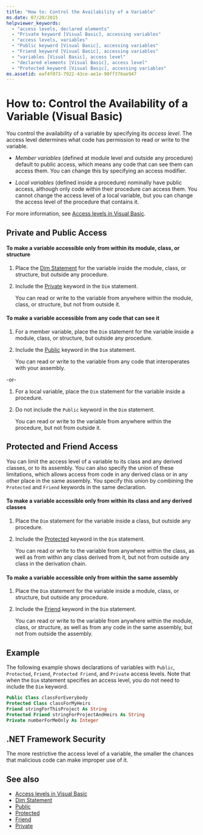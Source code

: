 ```yaml
---
title: "How to: Control the Availability of a Variable"
ms.date: 07/20/2015
helpviewer_keywords: 
  - "access levels, declared elements"
  - "Private keyword [Visual Basic], accessing variables"
  - "access levels, variables"
  - "Public keyword [Visual Basic], accessing variables"
  - "Friend keyword [Visual Basic], accessing variables"
  - "variables [Visual Basic], access level"
  - "declared elements [Visual Basic], access level"
  - "Protected keyword [Visual Basic], accessing variables"
ms.assetid: eaf4f073-7922-43ce-ae1e-90ff376ae947
---
```

# How to: Control the Availability of a Variable (Visual Basic)
You control the availability of a variable by specifying its *access level*. The access level determines what code has permission to read or write to the variable.  
  
- *Member variables* (defined at module level and outside any procedure) default to public access, which means any code that can see them can access them. You can change this by specifying an access modifier.  
  
- *Local variables* (defined inside a procedure) nominally have public access, although only code within their procedure can access them. You cannot change the access level of a local variable, but you can change the access level of the procedure that contains it.  
  
 For more information, see [Access levels in Visual Basic](../../../../visual-basic/programming-guide/language-features/declared-elements/access-levels.md).  
  
## Private and Public Access  
  
#### To make a variable accessible only from within its module, class, or structure  
  
1. Place the [Dim Statement](../../../../visual-basic/language-reference/statements/dim-statement.md) for the variable inside the module, class, or structure, but outside any procedure.  
  
2. Include the [Private](../../../../visual-basic/language-reference/modifiers/private.md) keyword in the `Dim` statement.  
  
     You can read or write to the variable from anywhere within the module, class, or structure, but not from outside it.  
  
#### To make a variable accessible from any code that can see it  
  
1. For a member variable, place the `Dim` statement for the variable inside a module, class, or structure, but outside any procedure.  
  
2. Include the [Public](../../../../visual-basic/language-reference/modifiers/public.md) keyword in the `Dim` statement.  
  
     You can read or write to the variable from any code that interoperates with your assembly.  
  
 -or-  
  
1. For a local variable, place the `Dim` statement for the variable inside a procedure.  
  
2. Do not include the `Public` keyword in the `Dim` statement.  
  
     You can read or write to the variable from anywhere within the procedure, but not from outside it.  
  
## Protected and Friend Access  
 You can limit the access level of a variable to its class and any derived classes, or to its assembly. You can also specify the union of these limitations, which allows access from code in any derived class or in any other place in the same assembly. You specify this union by combining the `Protected` and `Friend` keywords in the same declaration.  
  
#### To make a variable accessible only from within its class and any derived classes  
  
1. Place the `Dim` statement for the variable inside a class, but outside any procedure.  
  
2. Include the [Protected](../../../../visual-basic/language-reference/modifiers/protected.md) keyword in the `Dim` statement.  
  
     You can read or write to the variable from anywhere within the class, as well as from within any class derived from it, but not from outside any class in the derivation chain.  
  
#### To make a variable accessible only from within the same assembly  
  
1. Place the `Dim` statement for the variable inside a module, class, or structure, but outside any procedure.  
  
2. Include the [Friend](../../../../visual-basic/language-reference/modifiers/friend.md) keyword in the `Dim` statement.  
  
     You can read or write to the variable from anywhere within the module, class, or structure, as well as from any code in the same assembly, but not from outside the assembly.  
  
## Example  
 The following example shows declarations of variables with `Public`, `Protected`, `Friend`, `Protected Friend`, and `Private` access levels. Note that when the `Dim` statement specifies an access level, you do not need to include the `Dim` keyword.  
  
```vb  
Public Class classForEverybody  
Protected Class classForMyHeirs  
Friend stringForThisProject As String  
Protected Friend stringForProjectAndHeirs As String  
Private numberForMeOnly As Integer  
```  
  
## .NET Framework Security  
 The more restrictive the access level of a variable, the smaller the chances that malicious code can make improper use of it.  
  
## See also

- [Access levels in Visual Basic](../../../../visual-basic/programming-guide/language-features/declared-elements/access-levels.md)
- [Dim Statement](../../../../visual-basic/language-reference/statements/dim-statement.md)
- [Public](../../../../visual-basic/language-reference/modifiers/public.md)
- [Protected](../../../../visual-basic/language-reference/modifiers/protected.md)
- [Friend](../../../../visual-basic/language-reference/modifiers/friend.md)
- [Private](../../../../visual-basic/language-reference/modifiers/private.md)
